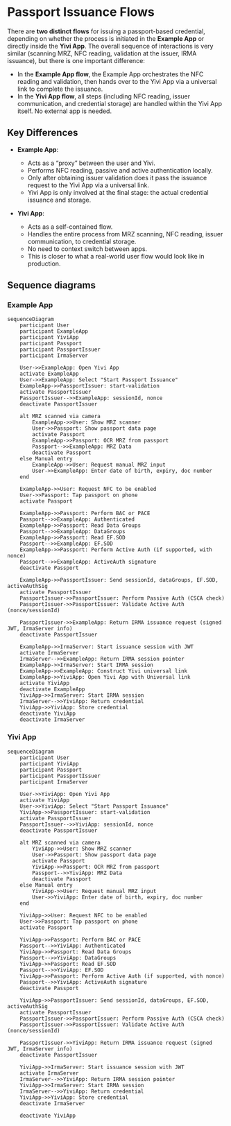 # Passport Issuance Flows
There are **two distinct flows** for issuing a passport-based credential, depending on whether the process is initiated in the **Example App** or directly inside the **Yivi App**. The overall sequence of interactions is very similar (scanning MRZ, NFC reading, validation at the issuer, IRMA issuance), but there is one important difference:  
- In the **Example App flow**, the Example App orchestrates the NFC reading and validation, then hands over to the Yivi App via a universal link to complete the issuance.  
- In the **Yivi App flow**, all steps (including NFC reading, issuer communication, and credential storage) are handled within the Yivi App itself. No external app is needed.

## Key Differences
- **Example App**:  
  - Acts as a “proxy” between the user and Yivi.  
  - Performs NFC reading, passive and active authentication locally.  
  - Only after obtaining issuer validation does it pass the issuance request to the Yivi App via a universal link.  
  - Yivi App is only involved at the final stage: the actual credential issuance and storage.

- **Yivi App**:  
  - Acts as a self-contained flow.  
  - Handles the entire process from MRZ scanning, NFC reading, issuer communication, to credential storage.  
  - No need to context switch between apps.  
  - This is closer to what a real-world user flow would look like in production.

## Sequence diagrams
### Example App
```mermaid
sequenceDiagram
    participant User
    participant ExampleApp
    participant YiviApp
    participant Passport
    participant PassportIssuer
    participant IrmaServer

    User->>ExampleApp: Open Yivi App
    activate ExampleApp
    User->>ExampleApp: Select "Start Passport Issuance"
    ExampleApp->>PassportIssuer: start-validation
    activate PassportIssuer
    PassportIssuer-->>ExampleApp: sessionId, nonce
    deactivate PassportIssuer

    alt MRZ scanned via camera
        ExampleApp->>User: Show MRZ scanner
        User->>Passport: Show passport data page
        activate Passport
        ExampleApp->>Passport: OCR MRZ from passport
        Passport-->>ExampleApp: MRZ Data
        deactivate Passport
    else Manual entry
        ExampleApp->>User: Request manual MRZ input
        User->>ExampleApp: Enter date of birth, expiry, doc number
    end

    ExampleApp->>User: Request NFC to be enabled
    User->>Passport: Tap passport on phone
    activate Passport

    ExampleApp->>Passport: Perform BAC or PACE
    Passport-->>ExampleApp: Authenticated
    ExampleApp->>Passport: Read Data Groups
    Passport-->>ExampleApp: DataGroups
    ExampleApp->>Passport: Read EF.SOD
    Passport-->>ExampleApp: EF.SOD
    ExampleApp->>Passport: Perform Active Auth (if supported, with nonce)
    Passport-->>ExampleApp: ActiveAuth signature
    deactivate Passport

    ExampleApp->>PassportIssuer: Send sessionId, dataGroups, EF.SOD, activeAuthSig
    activate PassportIssuer
    PassportIssuer->>PassportIssuer: Perform Passive Auth (CSCA check)
    PassportIssuer->>PassportIssuer: Validate Active Auth (nonce/sessionId)

    PassportIssuer->>ExampleApp: Return IRMA issuance request (signed JWT, IrmaServer info)
    deactivate PassportIssuer

    ExampleApp->>IrmaServer: Start issuance session with JWT
    activate IrmaServer
    IrmaServer-->>ExampleApp: Return IRMA session pointer
    ExampleApp->>IrmaServer: Start IRMA session
    ExampleApp->>ExampleApp: Construct Yivi universal link
    ExampleApp->>YiviApp: Open Yivi App with Universal link
    activate YiviApp
    deactivate ExampleApp
    YiviApp->>IrmaServer: Start IRMA session
    IrmaServer-->>YiviApp: Return credential
    YiviApp->>YiviApp: Store credential
    deactivate YiviApp
    deactivate IrmaServer
```

### Yivi App

```mermaid
sequenceDiagram
    participant User
    participant YiviApp
    participant Passport
    participant PassportIssuer
    participant IrmaServer

    User->>YiviApp: Open Yivi App
    activate YiviApp
    User->>YiviApp: Select "Start Passport Issuance"
    YiviApp->>PassportIssuer: start-validation
    activate PassportIssuer
    PassportIssuer-->>YiviApp: sessionId, nonce
    deactivate PassportIssuer

    alt MRZ scanned via camera
        YiviApp->>User: Show MRZ scanner
        User->>Passport: Show passport data page
        activate Passport
        YiviApp->>Passport: OCR MRZ from passport
        Passport-->>YiviApp: MRZ Data
        deactivate Passport
    else Manual entry
        YiviApp->>User: Request manual MRZ input
        User->>YiviApp: Enter date of birth, expiry, doc number
    end

    YiviApp->>User: Request NFC to be enabled
    User->>Passport: Tap passport on phone
    activate Passport

    YiviApp->>Passport: Perform BAC or PACE
    Passport-->>YiviApp: Authenticated
    YiviApp->>Passport: Read Data Groups
    Passport-->>YiviApp: DataGroups
    YiviApp->>Passport: Read EF.SOD
    Passport-->>YiviApp: EF.SOD
    YiviApp->>Passport: Perform Active Auth (if supported, with nonce)
    Passport-->>YiviApp: ActiveAuth signature
    deactivate Passport

    YiviApp->>PassportIssuer: Send sessionId, dataGroups, EF.SOD, activeAuthSig
    activate PassportIssuer
    PassportIssuer->>PassportIssuer: Perform Passive Auth (CSCA check)
    PassportIssuer->>PassportIssuer: Validate Active Auth (nonce/sessionId)

    PassportIssuer->>YiviApp: Return IRMA issuance request (signed JWT, IrmaServer info)
    deactivate PassportIssuer

    YiviApp->>IrmaServer: Start issuance session with JWT
    activate IrmaServer
    IrmaServer-->>YiviApp: Return IRMA session pointer
    YiviApp->>IrmaServer: Start IRMA session
    IrmaServer-->>YiviApp: Return credential
    YiviApp->>YiviApp: Store credential
    deactivate IrmaServer

    deactivate YiviApp
```